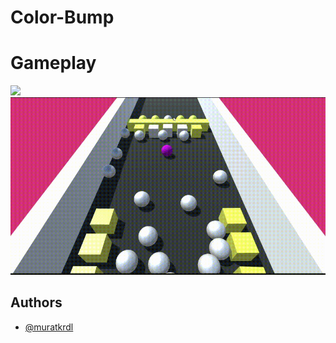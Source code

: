 
# Color-Bump


# Gameplay

<img src="https://github.com/muratkrdl/Color-Bump/blob/main/Color%20Bump%20Gameplay%202.gif" width="700">

<img src="https://github.com/muratkrdl/Color-Bump/blob/main/Color%20Bump%20Gameplay.gif" width="700">


## Authors

- [@muratkrdl](https://github.com/muratkrdl)

